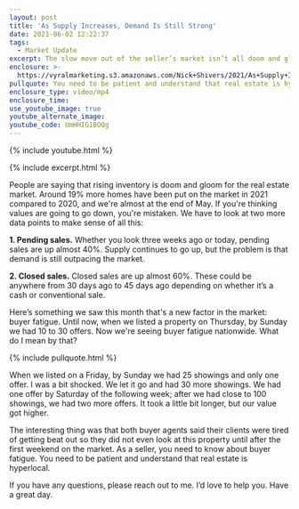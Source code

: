 ```yaml
---
layout: post
title: 'As Supply Increases, Demand Is Still Strong'
date: 2021-06-02 12:22:37
tags:
  - Market Update
excerpt: The slow move out of the seller’s market isn’t all doom and gloom.
enclosure: >-
  https://vyralmarketing.s3.amazonaws.com/Nick+Shivers/2021/As+Supply+Increases%2C+Demand+Is+Still+Strong.mp4
pullquote: You need to be patient and understand that real estate is hyperlocal.
enclosure_type: video/mp4
enclosure_time:
use_youtube_image: true
youtube_alternate_image:
youtube_code: UmHHIG1BOQg
---
```

{% include youtube.html %}

{% include excerpt.html %}

People are saying that rising inventory is doom and gloom for the real estate market. Around 19% more homes have been put on the market in 2021 compared to 2020, and we're almost at the end of May. If you're thinking values are going to go down, you're mistaken. We have to look at two more data points to make sense of all this:

**1\. Pending sales.** Whether you look three weeks ago or today, pending sales are up almost 40%. Supply continues to go up, but the problem is that demand is still outpacing the market.

**2\. Closed sales.** Closed sales are up almost 60%. These could be anywhere from 30 days ago to 45 days ago depending on whether it’s a cash or conventional sale.

Here’s something we saw this month that's a new factor in the market: buyer fatigue. Until now, when we listed a property on Thursday, by Sunday we had 10 to 30 offers. Now we're seeing buyer fatigue nationwide. What do I mean by that?

{% include pullquote.html %}

When we listed on a Friday, by Sunday we had 25 showings and only one offer. I was a bit shocked. We let it go and had 30 more showings. We had one offer by Saturday of the following week; after we had close to 100 showings, we had two more offers. It took a little bit longer, but our value got higher.&nbsp;

The interesting thing was that both buyer agents said their clients were tired of getting beat out so they did not even look at this property until after the first weekend on the market. As a seller, you need to know about buyer fatigue. You need to be patient and understand that real estate is hyperlocal.

If you have any questions, please reach out to me. I’d love to help you. Have a great day.
